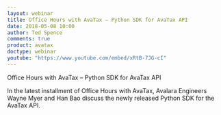 ```yaml
---
layout: webinar
title: Office Hours with AvaTax – Python SDK for AvaTax API
date: 2018-05-08 10:00
author: Ted Spence
comments: true
product: avatax
doctype: webinar
youtube: "https://www.youtube.com/embed/xRtB-7JG-cI"
---
```


Office Hours with AvaTax – Python SDK for AvaTax API

In the latest installment of Office Hours with AvaTax, Avalara Engineers Wayne Myer and Han Bao discuss the newly released Python SDK for the AvaTax API.
